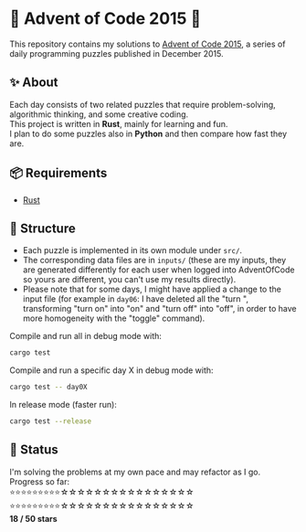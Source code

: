 # 🎄 Advent of Code 2015 🎄

This repository contains my solutions to [Advent of Code 2015](https://adventofcode.com/2015), a series of daily programming puzzles published in December 2015.

## ✨ About

Each day consists of two related puzzles that require problem-solving, algorithmic thinking, and some creative coding.  
This project is written in **Rust**, mainly for learning and fun.  
I plan to do some puzzles also in **Python** and then compare how fast they are.

## 📦 Requirements

- [Rust](https://www.rust-lang.org/tools/install)

## 🧠 Structure

- Each puzzle is implemented in its own module under `src/`.
- The corresponding data files are in `inputs/` (these are my inputs, they are generated differently for each user when logged into AdventOfCode so yours are different, you can't use my results directly).
- Please note that for some days, I might have applied a change to the input file (for example in `day06`: I have deleted all the "turn ", transforming "turn on" into "on" and "turn off" into "off", in order to have more homogeneity with the "toggle" command).

Compile and run all in debug mode with:
```bash
cargo test
```

Compile and run a specific day X in debug mode with:
```bash
cargo test -- day0X
```

In release mode (faster run):
```bash
cargo test --release
```

## 🚧 Status

I'm solving the problems at my own pace and may refactor as I go.  
Progress so far:  
⭐⭐⭐⭐⭐⭐⭐⭐⭐☆☆☆☆☆☆☆☆☆☆☆☆☆☆☆☆  
⭐⭐⭐⭐⭐⭐⭐⭐⭐☆☆☆☆☆☆☆☆☆☆☆☆☆☆☆☆  
**18 / 50 stars**